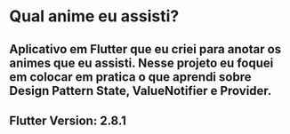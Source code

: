# Qual anime eu assisti?
## Aplicativo em Flutter que eu criei para anotar os animes que eu assisti. Nesse projeto eu foquei em colocar em pratica o que aprendi sobre Design Pattern State, ValueNotifier e Provider.

## Flutter Version: 2.8.1
